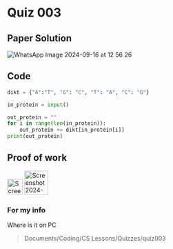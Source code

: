 # Quiz 003

## Paper Solution
![WhatsApp Image 2024-09-16 at 12 56 26](https://github.com/user-attachments/assets/ceb7de71-9823-441c-9fe0-dc415e88fcf2)

## Code 

```.py
dikt = {"A":"T", "G": "C", "T": "A", "C": "G"}

in_protein = input()

out_protein = ""
for i in range(len(in_protein)):
    out_protein += dikt[in_protein[i]]
print(out_protein)
```

## Proof of work

<img width="36" alt="Screenshot 2024-09-11 at 23 09 23" src="https://github.com/user-attachments/assets/8be4a887-489f-438f-962a-2e0d825c9063">
<img width="55" alt="Screenshot 2024-09-11 at 23 09 01" src="https://github.com/user-attachments/assets/19e64ad1-1980-418e-9280-16eb8dea4545">


### For my info
Where is it on PC
>Documents/Coding/CS Lessons/Quizzes/quiz003
